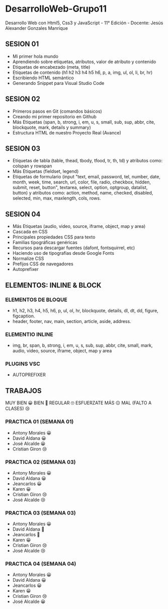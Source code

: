 # DesarrolloWeb-Grupo11

Desarrollo Web con Html5, Css3 y JavaScript - 11° Edición - Docente: Jesús Alexander Gonzales Manrique

## SESION 01

- Mi primer hola mundo
- Aprendiendo sobre etiquetas, atributos, valor de atributo y contenido
- Etiquetas de encabezado (meta, title)
- Etiquetas de contenido (h1 h2 h3 h4 h5 h6, p, a, img, ul, ol, li, br, hr)
- Escribiendo HTML semántico
- Generando Snippet para Visual Studio Code

## SESION 02

- Primeros pasos en Git (comandos básicos)
- Creando mi primer repositorio en Github
- Más Etiquetas (span, b, strong, i, em, u, s, small, sub, sup, abbr, cite, blockquote, mark, details y summary)
- Estructura HTML de nuestro Proyecto Real (Avance)

## SESION 03

- Etiquetas de tabla (table, thead, tbody, tfood, tr, th, td) y atributos como: colspan y rowspan
- Más Etiquetas (fieldset, legend)
- Etiquetas de formulario (input "text, email, password, tel, number, date, month, week, time, search, url, color, file, radio, checkbox, hidden, submit, reset, button", textarea, select, option, optgroup, datalist, button) y atributos como: action, method, name, checked, disabled, selected, min, max, maxlength, cols, rows.

## SESION 04

- Más Etiquetas (audio, video, source, iframe, object, map y area)
- Cascada en CSS
- Principales propiedades CSS para texto
- Familias tipográficas genéricas
- Recursos para descargar fuentes (dafont, fontsquirrel, etc)
- Haciendo uso de tipografias desde Google Fonts
- Normalize CSS
- Prefijos CSS de navegadores
- Autoprefixer

## ELEMENTOS: INLINE & BLOCK

### ELEMENTOS DE BLOQUE

- h1, h2, h3, h4, h5, h6, p, ul, ol, hr, blockquote, details, dl, dt, dd, figure, figcaption.
- header, footer, nav, main, section, article, aside, address.

### ELEMENTIO INLINE

- img, br, span, b, strong, i, em, u, s, sub, sup, abbr, cite, small, mark, audio, video, source, iframe, object, map y area

### PLUGINS VSC

- AUTOPREFIXER

## TRABAJOS

MUY BIEN 😀
BIEN 🙂
REGULAR 🙄
ESFUERZATE MÁS 😐
MAL (FALTO A CLASES) 😢

### PRACTICA 01 (SEMANA 01)

- Antony Morales 😀
- David Aldana 😀
- José Alcalde 😀
- Cristian Giron 😢

### PRACTICA 02 (SEMANA 03)

- Antony Morales 😀
- David Aldana 😀
- Jeancarlos 😀
- Karen 😀
- Cristian Giron 😢
- José Alcalde 😢

### PRACTICA 03 (SEMANA 03)

- Antony Morales 😀
- David Aldana 🙂
- Jeancarlos 🙂
- Karen 😀
- Cristian Giron 😢
- José Alcalde 😢

### PRACTICA 04 (SEMANA 04)

- Antony Morales 😀
- David Aldana 😀
- Jeancarlos 😀
- Karen 😀
- Cristian Giron 😢
- José Alcalde 😀